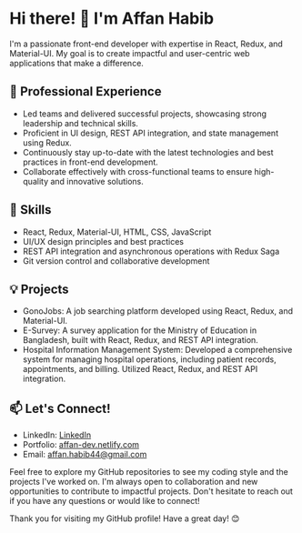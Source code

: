 # Hi there! 👋 I'm Affan Habib

I'm a passionate front-end developer with expertise in React, Redux, and Material-UI. My goal is to create impactful and user-centric web applications that make a difference.

## 💼 Professional Experience
- Led teams and delivered successful projects, showcasing strong leadership and technical skills.
- Proficient in UI design, REST API integration, and state management using Redux.
- Continuously stay up-to-date with the latest technologies and best practices in front-end development.
- Collaborate effectively with cross-functional teams to ensure high-quality and innovative solutions.

## 🌱 Skills
- React, Redux, Material-UI, HTML, CSS, JavaScript
- UI/UX design principles and best practices
- REST API integration and asynchronous operations with Redux Saga
- Git version control and collaborative development

## 💡 Projects
- GonoJobs: A job searching platform developed using React, Redux, and Material-UI.
- E-Survey: A survey application for the Ministry of Education in Bangladesh, built with React, Redux, and REST API integration.
- Hospital Information Management System: Developed a comprehensive system for managing hospital operations, including patient records, appointments, and billing. Utilized React, Redux, and REST API integration.

## 📫 Let's Connect!
- LinkedIn: [LinkedIn](https://www.linkedin.com/in/affanhabib/)
- Portfolio: [affan-dev.netlify.com](https://affan-dev.netlify.com)
- Email: affan.habib44@gmail.com

Feel free to explore my GitHub repositories to see my coding style and the projects I've worked on. I'm always open to collaboration and new opportunities to contribute to impactful projects. Don't hesitate to reach out if you have any questions or would like to connect!

Thank you for visiting my GitHub profile! Have a great day! 😊
